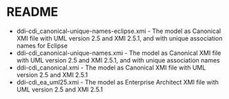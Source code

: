 # README #

* ddi-cdi_canonical-unique-names-eclipse.xmi - The model as Canonical XMI file with UML version 2.5 and XMI 2.5.1, and with unique association names for Eclipse
* ddi-cdi_canonical-unique-names.xmi - The model as Canonical XMI file with UML version 2.5 and XMI 2.5.1, and with unique association names
* ddi-cdi_canonical.xmi - The model as Canonical XMI file with UML version 2.5 and XMI 2.5.1
* ddi-cdi_ea_uml25.xmi - The model as Enterprise Architect XMI file with UML version 2.5 and XMI 2.5.1
